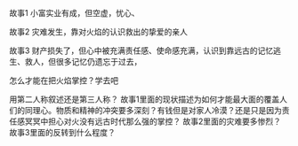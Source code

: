 故事1
小富实业有成，但空虚，忧心、

故事2
灾难发生，靠对火焰的认识救出的挚爱的亲人

故事3
财产损失了，但心中被充满责任感、使命感充满，认识到靠远古的记忆逃生、救人，但很多记忆仍遗忘于过去，

怎么才能在把火焰掌控？学去吧

用第二人称叙述还是第三人称？
故事1里面的现状描述为如何才能最大面的覆盖人们的同理心。物质和精神的冲突要多深刻？有钱但是对家人冷漠？还是只是因为责任感冥冥中担心对火没有远古时代那么强的掌控？
故事2里面的灾难要多惨烈？
故事3里面的反转到什么程度？
